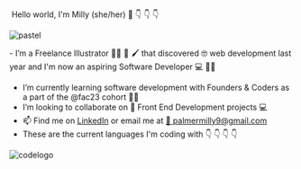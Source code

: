  Hello world, I'm Milly (she/her) 👋 :point_down: :point_down: :point_down:

![pastel](https://user-images.githubusercontent.com/62570785/146103687-8469ed0c-b49a-4f71-9c6c-f2f181bb2495.jpg)

- I’m a Freelance Illustrator :artist: 🎨 🖌️ that discovered 🤓 web development last year and I'm now an aspiring Software Developer 💻 :woman_technologist:
- I’m currently learning software development with Founders & Coders as a part of the @fac23 cohort :woman_student:
- I’m looking to collaborate on 🧐 Front End Development projects :computer:
- 📫 Find me on [LinkedIn](https://linkedin.com/in/milly-palmer-144b89115/) or email me at [:email:    palmermilly9@gmail.com](mailto:palmermilly9@gmail.com)
- These are the current languages I'm coding with 👇 👇 👇 👇

![codelogo](https://user-images.githubusercontent.com/62570785/146104735-8cac5eaa-4096-4b52-aabc-2b21ed7114c3.png)


<!---
millipede-cpu/millipede-cpu is a ✨ special ✨ repository because its `README.md` (this file) appears on your GitHub profile.
You can click the Preview link to take a look at your changes.
--->
